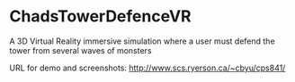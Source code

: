 # ChadsTowerDefenceVR

A 3D Virtual Reality immersive simulation where a user must defend the tower from several waves of monsters

URL for demo and screenshots: http://www.scs.ryerson.ca/~cbyu/cps841/
